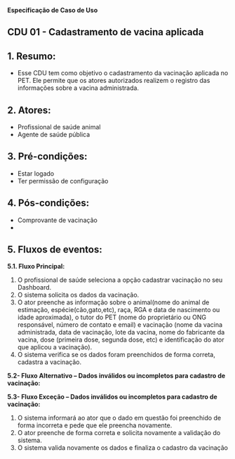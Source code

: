 **Especificação de Caso de Uso** 

##  CDU 01 - Cadastramento de vacina aplicada

## 1. Resumo:

- Esse CDU tem como objetivo o cadastramento da vacinação aplicada no PET. Ele permite que os atores autorizados realizem o registro das informações sobre a vacina administrada.

## 2. Atores:
- Profissional de saúde animal
- Agente de saúde pública 

## 3. Pré-condições:

- Estar logado
- Ter permissão de configuração

## 4. Pós-condições:

- Comprovante de vacinação
- 

## 5. Fluxos de eventos: 
**5.1. Fluxo Principal:** 

1. O  profissional de saúde  seleciona  a  opção  cadastrar  vacinação  no  seu Dashboard. 
2. O sistema solicita os dados da vacinação. 
3. O ator preenche as informação sobre o animal(nome do animal de estimação, espécie(cão,gato,etc), raça, RGA e data de nascimento  ou idade aproximada), o tutor do PET (nome do proprietário ou ONG responsável, número de contato e email) e vacinação (nome da vacina administrada, data de vacinação, lote da vacina, nome do fabricante da  vacina, dose (primeira dose, segunda dose, etc) e identificação do ator que aplicou a vacinação).
5. O sistema verifica se os dados foram preenchidos de forma correta, cadastra a vacinação.

**5.2- Fluxo Alternativo – Dados inválidos ou incompletos para cadastro de vacinação:** 

**5.3- Fluxo Exceção – Dados inválidos ou incompletos para cadastro de vacinação:** 

1. O sistema informará ao ator que o dado em questão foi preenchido de forma incorreta e pede que ele preencha novamente.  
2. O ator preenche de forma correta e solicita novamente a validação do sistema. 
3. O  sistema  valida  novamente  os  dados  e  finaliza  o  cadastro  da vacinação



